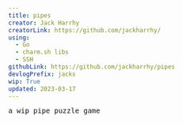 ```yaml
---
title: pipes
creator: Jack Harrhy
creatorLink: https://github.com/jackharrhy/
using:
  - Go
  - charm.sh libs
  - SSH
githubLink: https://github.com/jackharrhy/pipes
devlogPrefix: jacks
wip: True
updated: 2023-03-17
---
```


<pre>a wip pipe puzzle game</pre>
